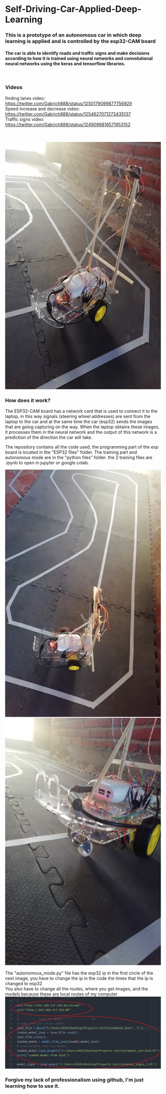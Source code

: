 # Self-Driving-Car-Applied-Deep-Learning <br>
### This is a prototype of an autonomous car in which deep learning is applied and is controlled by the esp32-CAM board
#### The car is able to identify roads and traffic signs and make decisions according to how it is trained using neural networks and convolutional neural networks using the keras and tensorflow libraries.
<br>

### Videos <br>
finding lanes video: <br>
https://twitter.com/Gabrich888/status/1250179099877756929   <br>
Speed increase and decrease video:  <br>
https://twitter.com/Gabrich888/status/1254627071273435137   <br>
Traffic signs video: <br>
https://twitter.com/Gabrich888/status/1249096816571953152    <br>
<br><br>

<img src="images/img_1.jpg" height="800">
<br>

### How does it work? <br>

The ESP32-CAM board has a network card that is used to connect it to the laptop, in this way signals (steering wheel addresses) are sent from the laptop to the car and at the same time the car (esp32) sends the images that are going capturing on the way.
When the laptop obtains these images, it processes them in the neural network and the output of this network is a prediction of the direction the car will take.


The repository contains all the code used, the programming part of the esp board is located in the "ESP32 files" folder.
The training part and autonomous mode are in the "python files" folder. the 2 training files are .ipynb to open in jupyter or google colab.

<img src="images/img_2.jpg" height="800">
<img src="images/img_3.jpg" height="800">

The "autonomous_mode.py" file has the esp32 ip in the first circle of the next image, you have to change the ip in the code the times that the ip is changed to esp32
<br> You also have to change all the routes, where you get images, and the models because these are local routes of my computer.
![](images/routes.png) <br>

### Forgive my lack of professionalism using github, I'm just learning how to use it.
